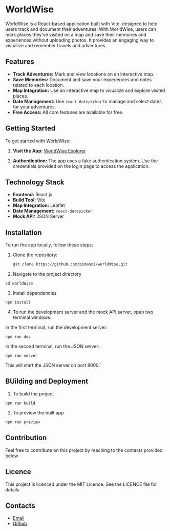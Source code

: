 # WorldWise

WorldWise is a React-based application built with Vite, designed to help users track and document their adventures. With WorldWise, users can mark places they've visited on a map and save their memories and experiences without uploading photos. It provides an engaging way to visualize and remember travels and adventures.

## Features

- **Track Adventures:** Mark and view locations on an interactive map.
- **Save Memories:** Document and save your experiences and notes related to each location.
- **Map Integration:** Use an interactive map to visualize and explore visited places.
- **Date Management:** Use `react-datepicker` to manage and select dates for your adventures.
- **Free Access:** All core features are available for free.

## Getting Started

To get started with WorldWise:

1. **Visit the App:** [WorldWise Explorer](https://worldwiseexplorer.netlify.app/)

2. **Authentication:** The app uses a fake authentication system. Use the credentials provided on the login page to access the application.

## Technology Stack

- **Frontend:** React.js
- **Build Tool:** Vite
- **Map Integration:** Leaflet
- **Date Management:** `react-datepicker`
- **Mock API:** JSON Server

## Installation

To run the app locally, follow these steps:

1. Clone the repository:
   ```bash
   git clone https://github.com/pimanzi/worldWise.git
   ```
2. Navigate to the project directory

```
cd worldWise
```

3. Install dependencies

```
npm install
```

4. To run the development server and the mock API server, open two terminal windows:

In the first terminal, run the development server:

```
npm run dev
```

In the second terminal, run the JSON server:

```
npm run server
```

This will start the JSON server on port 8000.`

## BUilding and Deployment

1. To build the project

```
npm run build
```

2. To preview the built app

```
npm run preview
```

## Contribution

Feel free to contribute on this project by reaching to the contacts provided below

## Licence

This project is licenced under the MIT Licence. See the LICENCE file for details

## Contacts
+ [Email](p.imanzi@alustudent.com)
+ [Github](https://github.com/pimanzi)
